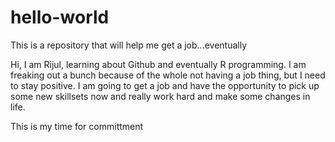 # hello-world
This is a repository that will help me get a job...eventually

Hi, I am Rijul, learning about Github and eventually R programming.  I am freaking out a bunch because of the whole not having a job thing, but I need to stay positive.  I am going to get a job and have the opportunity to pick up some new skillsets now and really work hard and make some changes in life.  

This is my time for committment 


